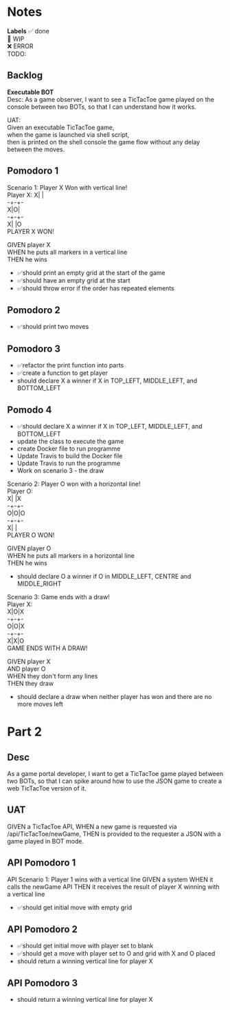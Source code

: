 # Notes

**Labels**
✅ done  
🚧 WIP  
❌ ERROR  
TODO:  

## Backlog

**Executable BOT**  
Desc: As a game observer, I want to see a TicTacToe game played on the console between two BOTs, so that
I can understand how it works.  

UAT:  
Given an executable TicTacToe game,  
when the game is launched via shell script,  
then is printed on the shell console the game flow without any delay between the moves.

## Pomodoro 1  

Scenario 1: Player X Won with vertical line!  
Player X:
X| |  
-+-+-  
X|O|  
-+-+-  
X| |O  
PLAYER X WON!  

GIVEN player X  
WHEN he puts all markers in a vertical line  
THEN he wins  

- ✅should print an empty grid at the start of the game  
- ✅should have an empty grid at the start
- ✅should throw error if the order has repeated elements  


## Pomodoro 2

- ✅should print two moves  

## Pomodoro 3

- ✅refactor the print function into parts
- ✅create a function to get player
- should declare X a winner if X in TOP_LEFT, MIDDLE_LEFT, and BOTTOM_LEFT

## Pomodo 4  

- ✅should declare X a winner if X in TOP_LEFT, MIDDLE_LEFT, and BOTTOM_LEFT
- update the class to execute the game
- create Docker file to run programme
- Update Travis to build the Docker file
- Update Travis to run the programme
- Work on scenario 3 - the draw

Scenario 2: Player O won with a horizontal line!  
Player O:  
X| |X  
-+-+-  
O|O|O  
-+-+-  
X| |  
PLAYER O WON!  

GIVEN player O  
WHEN he puts all markers in a horizontal line  
THEN he wins  

- should declare O a winner if O in MIDDLE_LEFT, CENTRE and MIDDLE_RIGHT

Scenario 3: Game ends with a draw!  
Player X:  
X|O|X  
-+-+-  
O|O|X  
-+-+-  
X|X|O  
GAME ENDS WITH A DRAW!  

GIVEN player X  
AND player O  
WHEN they don't form any lines  
THEN they draw  

- should declare a draw when neither player has won and there are no more moves left

# Part 2

## Desc

As a game portal developer, I want to get a TicTacToe game played between two BOTs, so that I can
spike around how to use the JSON game to create a web TicTacToe version of it.

## UAT

GIVEN a TicTacToe API,
WHEN a new game is requested via /api/TicTacToe/newGame,
THEN is provided to the requester a JSON with a game played in BOT mode.

## API Pomodoro 1

API Scenario 1: Player 1 wins with a vertical line
GIVEN a system
WHEN it calls the newGame API
THEN it receives the result of player X winning with a vertical line

- ✅should get initial move with empty grid

## API Pomodoro 2

- ✅should get initial move with player set to blank
- ✅should get a move with player set to O and grid with X and O placed
- should return a winning vertical line for player X

## API Pomodoro 3

- should return a winning vertical line for player X
